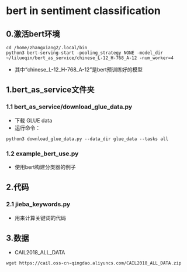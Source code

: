# bert in sentiment classification

## 0.激活bert环境

```angular2
cd /home/zhangxiang2/.local/bin
python3 bert-serving-start -pooling_strategy NONE -model_dir ~/liluoqin/bert_as_service/chinese_L-12_H-768_A-12 -num_worker=4
```

- 其中“chinese_L-12_H-768_A-12”是bert预训练好的模型

## 1.bert_as_service文件夹

### 1.1 bert_as_service/download_glue_data.py

- 下载 GLUE data
- 运行命令：
```angular2
python3 download_glue_data.py --data_dir glue_data --tasks all
```

### 1.2 example_bert_use.py

- 使用bert构建分类器的例子

## 2.代码

### 2.1 jieba_keywords.py

- 用来计算关键词的代码

## 3.数据

- CAIL2018_ALL_DATA
```angular2
wget https://cail.oss-cn-qingdao.aliyuncs.com/CAIL2018_ALL_DATA.zip
```